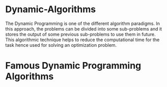 # Dynamic-Algorithms
The Dynamic Programming is one of the different algorithm paradigms. In this approach, the problems can be divided into some sub-problems and it stores the output of some previous sub-problems to use them in future. This algorithmic technique helps to reduce the computational time for the task hence used for solving an optimization problem.

# Famous Dynamic Programming Algorithms
